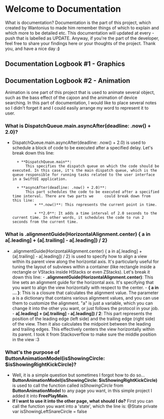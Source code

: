 #  Welcome to Documentation

What is documentation?
Documentation is the part of this project, which created by Wantonius to made him remember things of which to explain and which more to be detailed etc. This documentation will updated at every -push that is labelled as UPDATE. Anyway, if you're the part of the developer, feel free to share your findings here or your thoughts of the project. Thank you, and have a nice day **:)**

## Documentation Logbook #1 - Graphics

## Documentation Logbook #2 - Animation
Animation is one part of this project that is used to animate several object, such as the bass effect of the cajoon and the animation of device searching. In this part of documentation, I would like to place several notes so I didn't forget it and I could easily arrange my word to represent it to user.

### What is DispatchQueue.main.asyncAfter(deadline: .now() + 2.0)?
- DispatchQueue.main.asyncAfter(deadline: .now() + 2.0)
    is used to schedule a block of code to be executed after a specified delay. Let's break down this line:
  
        + **DispatchQueue.main**: 
            This specifies the dispatch queue on which the code should be executed. In this case, it's the main dispatch queue, which is the queue responsible for running tasks related to the user interface in a SwiftUI application.
  
        + **asyncAfter(deadline: .now() + 2.0)**: 
            This part schedules the code to be executed after a specified time interval. There are two parts we     could break down from this line:
                + **.now()**: This represents the current point in time.
  
                + **2.0**: It adds a time interval of 2.0 seconds to the current time. In other words, it schedules the code to run 2 seconds from the current time.

### What is .alignmentGuide(HorizontalAlignment.center) { a in a[.leading] + (a[.trailing] - a[.leading]) / 2}
- .alignmentGuide(HorizontalAlignment.center) { a in a[.leading] + (a[.trailing] - a[.leading]) / 2} 
    is used to specify how to align a view within its parent view along the horizontal axis. It's particularly useful for tuning the layout of subviews within a container (like rectangle inside a rectangle or VStacks inside HStacks or even ZStacks). Let's break it down this line:
        - **.alignmentGuide(HorizontalAlignment.center)**: 
            This line sets an alignment guide for the horizontal axis. It's specifying that you want to align the view horizontally with respect to the center.
        - **{ a in ... }**:
            This is a closure that calculates the alignment value. The parameter a is a dictionary that contains various alignment values, and you can use them to customize the alignment. "a" is just a variable, which you can change it into the other you want, or just follows the protocol in your job.
        - **a[.leading] + (a[.trailing] - a[.leading]) / 2**:
            This part represents the position of the leading edge (left side) and the trailing edge (right side) of the view. Then it also calculates the midpoint between the leading and trailing edges. This effectively centers the view horizontally within its parent. I took it from Stackoverflow to make sure the middle position in the view :3

### What's the purpose of ButtonAnimationModel(isShowingCircle: $isShowingRightKickCircle)?
- Well, it is a simple question but sometimes I forgot how to do so... **ButtonAnimationModel(isShowingCircle: $isShowingRightKickCircle)** is used to call the function called *isShowingCircle* from **ButtonAnimationModel** to any page you want, in this simple project I added it into **FreePlayMain**.
- **If I want to use it into the other page, what should I do?** 
    First you can call the function you want into a 'state', which the line is:
     @State private var isShowingLeftSnareCircle = false





